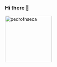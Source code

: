 ### Hi there 👋

<!--
**Arthur-Ruas/Arthur-Ruas** is a ✨ _special_ ✨ repository because its `README.md` (this file) appears on your GitHub profile.

Here are some ideas to get you started:

- 🔭 I’m currently working on ...
- 🌱 I’m currently learning ...
- 👯 I’m looking to collaborate on ...
- 🤔 I’m looking for help with ...
- 💬 Ask me about ...
- 📫 How to reach me: ...
- 😄 Pronouns: ...
- ⚡ Fun fact: ...
-->

<img align="center" height="150" src="https://github-readme-stats.vercel.app/api/top-langs?username=arthur-ruas&show_icons=true&locale=en&layout=compact&bg_color=19333e&title_color=ffffff&text_color=e0eef5" alt="pedrofnseca" />
